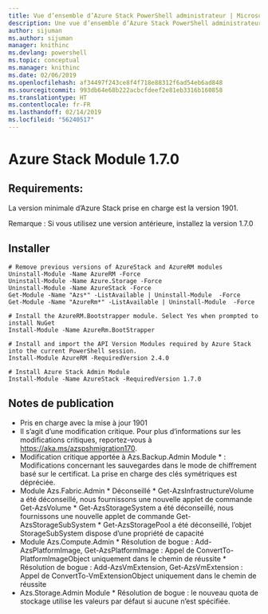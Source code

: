 ```yaml
---
title: Vue d’ensemble d’Azure Stack PowerShell administrateur | Microsoft Docs
description: Une vue d’ensemble d’Azure Stack PowerShell administrateur avec des instructions sur les procédures d’installation et de configuration.
author: sijuman
ms.author: sijuman
manager: knithinc
ms.devlang: powershell
ms.topic: conceptual
ms.manager: knithinc
ms.date: 02/06/2019
ms.openlocfilehash: af34497f243ce8f4f718e88312f6ad54eb6ad848
ms.sourcegitcommit: 993db64e68b222acbcfdeef2e81eb3316b160858
ms.translationtype: HT
ms.contentlocale: fr-FR
ms.lasthandoff: 02/14/2019
ms.locfileid: "56240517"
---
```

# <a name="azure-stack-module-170"></a>Azure Stack Module 1.7.0

## <a name="requirements"></a>Requirements:
La version minimale d’Azure Stack prise en charge est la version 1901.

Remarque : Si vous utilisez une version antérieure, installez la version 1.7.0

## <a name="install"></a>Installer
```
# Remove previous versions of AzureStack and AzureRM modules
Uninstall-Module -Name AzureRM -Force
Uninstall-Module -Name Azure.Storage -Force
Uninstall-Module -Name AzureStack -Force
Get-Module -Name "Azs*" -ListAvailable | Uninstall-Module  -Force 
Get-Module -Name "AzureRm*" -ListAvailable | Uninstall-Module  -Force

# Install the AzureRM.Bootstrapper module. Select Yes when prompted to install NuGet
Install-Module -Name AzureRm.BootStrapper

# Install and import the API Version Modules required by Azure Stack into the current PowerShell session.
Install-Module AzureRM -RequiredVersion 2.4.0

# Install Azure Stack Admin Module
Install-Module -Name AzureStack -RequiredVersion 1.7.0
```
## <a name="release-notes"></a>Notes de publication
* Pris en charge avec la mise à jour 1901
* Il s’agit d’une modification critique. Pour plus d’informations sur les modifications critiques, reportez-vous à https://aka.ms/azspshmigration170.
* Modification critique apportée à Azs.Backup.Admin Module * : Modifications concernant les sauvegardes dans le mode de chiffrement basé sur le certificat. La prise en charge des clés symétriques est dépréciée.
* Module Azs.Fabric.Admin       * Déconseillé           * Get-AzsInfrastructureVolume a été déconseillé, nous fournissons une nouvelle applet de commande Get-AzsVolume           * Get-AzsStorageSystem a été déconseillé, nous fournissons une nouvelle applet de commande Get-AzsStorageSubSystem           * Get-AzsStoragePool a été déconseillé, l’objet StorageSubSystem dispose d’une propriété de capacité
* Module Azs.Compute.Admin           * Résolution de bogue : Add-AzsPlatformImage, Get-AzsPlatformImage : Appel de ConvertTo-PlatformImageObject uniquement dans le chemin de réussite           * Résolution de bogue : Add-AzsVmExtension, Get-AzsVmExtension : Appel de ConvertTo-VmExtensionObject uniquement dans le chemin de réussite
* Azs.Storage.Admin Module           * Résolution de bogue : le nouveau quota de stockage utilise les valeurs par défaut si aucune n’est spécifiée.

